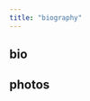```yaml
---
title: "biography"
---
```


<!-- 🙌 I’m Geoff. Join me for an intersection of #opensourcesustainability, #λ, #nixos, #covidsafe and #actuallyautistic 🧠 tweets whilst I figure out what's next -->

## bio

<!-- 🙌 I’m Geoff, an open source software engineer. Software that I maintain is inside Microsoft Visual Studio, GitHub, Atlassian Sourcetree, Amazon Drive, Halo, is heavily used by the financial services industry and has been installed by other software developers 21 million times. -->

## photos

